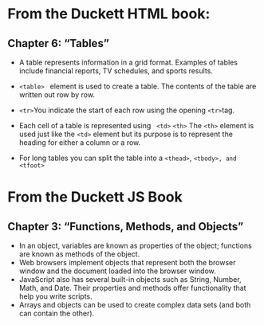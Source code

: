 # From the Duckett HTML book:
 ## Chapter 6: “Tables”
 * A table represents information in a grid format.
Examples of tables include financial reports, TV
schedules, and sports results.
* ```<table> ``` element is used to create a table. The contents of the table are written out row by row.
* ```<tr>```You indicate the start of each row using the opening ```<tr>```tag.
*  Each cell of a table is represented using ``` <td>```
```<th>```
The ```<th>``` element is used just like the ```<td>``` element but its
purpose is to represent the heading for either a column or a row. 

* For long tables you can split the table into a ```<thead>```,
```<tbody>, and <tfoot>```
# From the Duckett JS Book
## Chapter 3: “Functions, Methods, and Objects”
* In an object, variables are known as properties of the
object; functions are known as methods of the object.
* Web browsers implement objects that represent both
the browser window and the document loaded into the browser window.
* JavaScript also has several built-in objects such as String, Number, Math, and Date. Their properties and methods offer functionality that help  you write scripts.
* Arrays and objects can be used to create complex data
sets (and both can contain the other).
